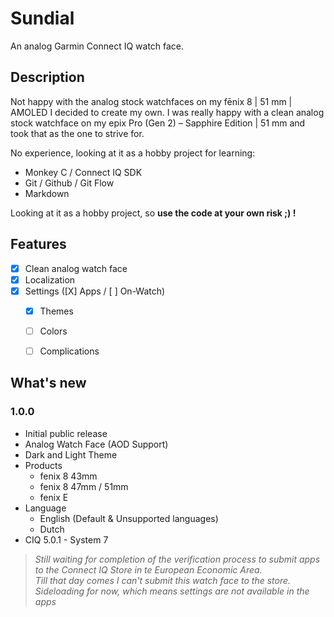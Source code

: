 # Sundial

An analog Garmin Connect IQ watch face.

## Description

Not happy with the analog stock watchfaces on my fēnix 8 | 51 mm | AMOLED I decided to create my own.
I was really happy with a clean analog stock watchface on my epix Pro (Gen 2) – Sapphire Edition | 51 mm and took that as the one to strive for.

No experience, looking at it as a hobby project for learning:
- Monkey C / Connect IQ SDK
- Git / Github / Git Flow
- Markdown

Looking at it as a hobby project, so **use the code at your own risk ;) !**

## Features

- [X] Clean analog watch face
- [X] Localization
- [X] Settings ([X] Apps / [ ] On-Watch)
  - [X] Themes
  - [ ] Colors
  - [ ] Complications


## What's new

### 1.0.0
- Initial public release
- Analog Watch Face (AOD Support)
- Dark and Light Theme
- Products
  - fenix 8 43mm
  - fenix 8 47mm / 51mm
  - fenix E
- Language
  - English (Default & Unsupported languages)
  - Dutch
- CIQ 5.0.1 - System 7
 
>*Still waiting for completion of the verification process to submit apps to the Connect IQ Store in te European Economic Area.  
Till that day comes I can't submit this watch face to the store.  
Sideloading for now, which means settings are not available in the apps*
